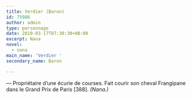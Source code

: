 ```yaml
---
title: Verdier (Baron)
id: 75986
author: admin
type: personnage
date: 2010-03-17T07:30:30+00:00
excerpt: Nana
novel:
  - nana
main_name: 'Verdier '
secondary_name: Baron

---
```

— Propriétaire d&rsquo;une écurie de courses. Fait courir son cheval Frangipane dans le Grand Prix de Paris [388]. _(Nana.)_